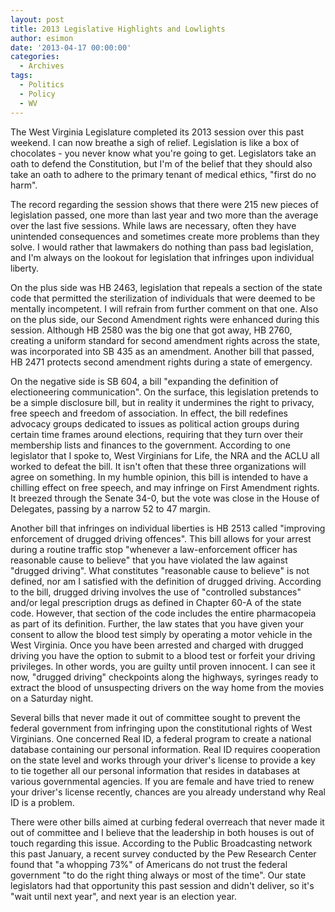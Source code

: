 ```yaml
---
layout: post
title: 2013 Legislative Highlights and Lowlights
author: esimon
date: '2013-04-17 00:00:00'
categories:
  - Archives
tags:
  - Politics
  - Policy
  - WV
---
```

The West Virginia Legislature completed its 2013 session over this past weekend. I can now breathe a sigh of relief. Legislation is like a box of chocolates - you never know what you're going to get. Legislators take an oath to defend the Constitution, but I'm of the belief that they should also take an oath to adhere to the primary tenant of medical ethics, "first do no harm". 

The record regarding the session shows that there were 215 new pieces of legislation passed, one more than last year and two more than the average over the last five sessions. While laws are necessary, often they have unintended consequences and sometimes create more problems than they solve. I would rather that lawmakers do nothing than pass bad legislation, and I'm always on the lookout for legislation that infringes upon individual liberty. 

On the plus side was HB 2463, legislation that repeals a section of the state code that permitted the sterilization of individuals that were deemed to be mentally incompetent. I will refrain from further comment on that one. Also on the plus side, our Second Amendment rights were enhanced during this session. Although HB 2580 was the big one that got away, HB 2760, creating a uniform standard for second amendment rights across the state, was incorporated into SB 435 as an amendment. Another bill that passed, HB 2471 protects second amendment rights during a state of emergency. 

On the negative side is SB 604, a bill "expanding the definition of electioneering communication". On the surface, this legislation pretends to be a simple disclosure bill, but in reality it undermines the right to privacy, free speech and freedom of association. In effect, the bill redefines advocacy groups dedicated to issues as political action groups during certain time frames around elections, requiring that they turn over their membership lists and finances to the government. According to one legislator that I spoke to, West Virginians for Life, the NRA and the ACLU all worked to defeat the bill. It isn't often that these three organizations will agree on something. In my humble opinion, this bill is intended to have a chilling effect on free speech, and may infringe on First Amendment rights. It breezed through the Senate 34-0, but the vote was close in the House of Delegates, passing by a narrow 52 to 47 margin. 

Another bill that infringes on individual liberties is HB 2513 called "improving enforcement of drugged driving offences". This bill allows for your arrest during a routine traffic stop "whenever a law-enforcement officer has reasonable cause to believe" that you have violated the law against "drugged driving". What constitutes "reasonable cause to believe" is not defined, nor am I satisfied with the definition of drugged driving. According to the bill, drugged driving involves the use of "controlled substances" and/or legal prescription drugs as defined in Chapter 60-A of the state code. However, that section of the code includes the entire pharmacopeia as part of its definition. Further, the law states that you have given your consent to allow the blood test simply by operating a motor vehicle in the West Virginia. Once you have been arrested and charged with drugged driving you have the option to submit to a blood test or forfeit your driving privileges. In other words, you are guilty until proven innocent. I can see it now, "drugged driving" checkpoints along the highways, syringes ready to extract the blood of unsuspecting drivers on the way home from the movies on a Saturday night. 

Several bills that never made it out of committee sought to prevent the federal government from infringing upon the constitutional rights of West Virginians. One concerned Real ID, a federal program to create a national database containing our personal information. Real ID requires cooperation on the state level and works through your driver's license to provide a key to tie together all our personal information that resides in databases at various governmental agencies. If you are female and have tried to renew your driver's license recently, chances are you already understand why Real ID is a problem. 

There were other bills aimed at curbing federal overreach that never made it out of committee and I believe that the leadership in both houses is out of touch regarding this issue. According to the Public Broadcasting network this past January, a recent survey conducted by the Pew Research Center found that "a whopping 73%" of Americans do not trust the federal government "to do the right thing always or most of the time". Our state legislators had that opportunity this past session and didn't deliver, so it's "wait until next year", and next year is an election year. 

